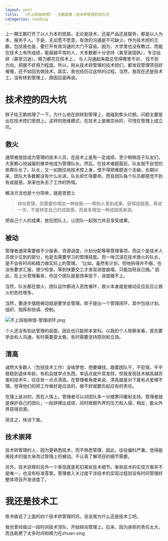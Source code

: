 ```yaml
---
layout: post
title:  《不上班咖啡馆》- 王鹏故事：技术转管理的四大坑
categories: reading
---
```


上一期王鹏打开了以人为本的思路，无论是技术，还是产品还是服务，都是以人为本，服务于人。于是，无论愿不愿意，有效的沟通是不可缺少。作为技术控的王鹏，包括我也是，要打开有效沟通的大门不容易。因为，大学里也没有教过，而能在技术上有所成绩，能超越平常的人，大多数都十分坚持（甚至是固执），专注钻研（甚至沉迷）。精力都花在技术上， 与人沟通起来就总觉得哪里不对， 找不到方向，把握不好用力程度。所以，刚从技术转管理的技术控们，都发现管理项目好难喔，还不如回去做技术。其实，我也经历过这样的过程。当然，我现在还是技术工，没有转到管理上，原因后面再说。


# 技术控的四大坑

胖子给王鹏梳理了一下，为什么他在刚转到管理上，就碰到焦头烂额。问题主要是出在技术控们思想上。这样的思维模式，在技术上是被崇尚的，可惜在管理上成立坑。

## 救火

通常被提拔成为管理的技术人员，在技术上是有一定成绩，至少稍稍高于队友们，大家都心悦诚服的推举他成为管理队长。然后，在技术难题面前，队友就不自觉的依靠队长了。队长，又一如既往地技术控上身，恨不得把难题逐个击破。长期以来，团队大多数都没有什么长进，队长却忙得要命。而且团队每个队员都感觉不到有成就感。渐渐也失去了工作的热情。

解决方法也是十分简单，就是思想上

> 转向管理，则需要你增加一种技能——帮别人拿到成果，获得成就感。再说一次，不是转变自己的成就感，而是多增加一种成就感来源。​

把自己个人的成果，放在团队上，让团队一起努力并且享受成果。


## 被动

管理者通常需要做不少报表，资源调度，计划分配等等管理事项。而这个是技术人员很少见到的部分，也是去需要学习的管理技能。而一味沉浸在技术救火的队长，是不会有时间和精力做实际上的管理。
“比如，虽然有计划，但他拆得并不细，也没有要求汇报，很少检查。等到快要交工才发现进度崩塌，只能加班自己搞。”
因此，在上头管理看来，你这个团队就是效率低下，进度跟不上。

当然，队长都在救火，团队运作都进入恶性循环，救火本身就是被动反应反应让救火的危险增多。

当然，要逐步摆脱被动就是要学会管理。胖子提出一个管理闭环，其中包括计划、组织、指挥和协调、控制。

![不上班咖啡馆-管理闭环.png](/asset/%E4%B8%8D%E4%B8%8A%E7%8F%AD%E5%92%96%E5%95%A1%E9%A6%86-%E7%AE%A1%E7%90%86%E9%97%AD%E7%8E%AF.png)

个人还没有到达管理的层面，因此也只能照本宣科。以我的个人观察来看，首先要学会和人沟通，有时需要耍太极，有时需要坚持原则和立场。

## 清高

诚然大多数人（包括技术工作）没啥梦想，想要赚钱，跟着团队干，不犯错，平平稳稳到退休年龄。有机会就学点东西。幸运点就升官发财。但我发现技术越高越厉害的技术牛，往往有一点点清高。在管理者角度来说，清高就是对下属有点爱理不理。觉得他们的把工作做好是应该的，做不好就要负起应有的责任。

在理上是对的，而在人情上，管理者可以对团队多一分嘘寒问暖和支持。管理者就是保护自己的团队，一起拼搏出成绩，同时抵御外界的压力和入侵，相反，能从外界获得资源。

简言之，体谅下属。 

## 技术崇拜

技术转管理的人，因为更熟悉技术，而不熟悉管理，因此，往往偏科严重。觉得能用技术的强大来改过管理上的被动。不认真了解项目的细节需要。

另外，技术崇拜的另外一个表现就是死扣某些技术细节。某些技术的实现方案并不是唯一，也没有标准答案。管理者入关过度干涉技术的实现过程则没有时间管理好整体项目开发进度了。


# 我还是技术工

依书直说了上面的四个技术转管理的坑，说说我为什么还是技术工吧。

我也曾经做过一段时间技术领队，开始转向管理上。后来，因为承担的责任太大，而且耗费了太多时间和精力在zhuan xing
<!--stackedit_data:
eyJoaXN0b3J5IjpbMTM2MjQyMjA0Niw4NTE4NzEyNDIsLTQ5Nz
g3NTM2MywyMTIzMjE3Mjk4XX0=
-->